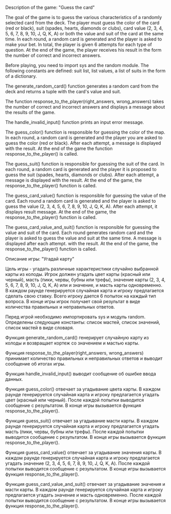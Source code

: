 Description of the game: "Guess the card"

The goal of the game is to guess the various characteristics of a randomly selected card from the deck. The player must
guess the color of the card (red or black), suit (spades, hearts, diamonds or clubs), card value (2, 3, 4, 5, 6, 7, 8, 
9, 10, J, Q, K, A) or both the value and suit of the card at the same time. In each round, a random card is generated 
and the player is asked to make your bet. In total, the player is given 6 attempts for each type of question. At the end
of the game, the player receives his result in the form the number of correct and incorrect answers.

Before playing, you need to import sys and the random module. The following constants are defined: suit list, list 
values, a list of suits in the form of a dictionary.

The generate_random_card() function generates a random card from the deck and returns a tuple with the card's value and 
suit.

The function response_to_the_player(right_answers, wrong_answers) takes the number of correct and incorrect answers and
displays a message about the results of the game.

The handle_invalid_input() function prints an input error message.

The guess_color() function is responsible for guessing the color of the map. In each round, a random card is generated 
and the player you are asked to guess the color (red or black). After each attempt, a message is displayed with the 
result. At the end of the game the function response_to_the_player() is called.

The guess_suit() function is responsible for guessing the suit of the card. In each round, a random card is generated 
and the player it is proposed to guess the suit (spades, hearts, diamonds or clubs). After each attempt, a message is 
displayed with the result. At the end of the game, the response_to_the_player() function is called.

The guess_card_value() function is responsible for guessing the value of the card. Each round a random card is generated
and the player is asked to guess the value (2, 3, 4, 5, 6, 7, 8, 9, 10, J, Q, K, A). After each attempt, it displays
result message. At the end of the game, the response_to_the_player() function is called.

The guess_card_value_and_suit() function is responsible for guessing the value and suit of the card. Each round generates
random card and the player is asked to guess the value and suit at the same time. A message is displayed after each attempt.
with the result. At the end of the game, the response_to_the_player() function is called.




Описание игры: "Угадай карту"

Цель игры - угадать различные характеристики случайно выбранной карты из колоды. Игрок должен угадать цвет карты
(красный или черный), масть (пики, червы, бубны или трефы), значение карты (2, 3, 4, 5, 6, 7, 8, 9, 10, J, Q, K, A)
или и значение, и масть карты одновременно. В каждом раунде генерируется случайная карта и игроку предлагается сделать
свою ставку. Всего игроку дается 6 попыток на каждый тип вопроса. В конце игры игрок получает свой результат в виде
количества правильных и неправильных ответов.

Перед игрой необходимо импортировать sys и модуль random. Определены следующие константы: список мастей, список
значений, список мастей в виде словаря.

Функция generate_random_card() генерирует случайную карту из колоды и возвращает кортеж со значением и мастью карты.

Функция response_to_the_player(right_answers, wrong_answers) принимает количество правильных и неправильных ответов и
выводит сообщение об итогах игры.

Функция handle_invalid_input() выводит сообщение об ошибке ввода данных.

Функция guess_color() отвечает за угадывание цвета карты. В каждом раунде генерируется случайная карта и игроку
предлагается угадать цвет (красный или черный). После каждой попытки выводится сообщение с результатом. В конце игры
вызывается функция response_to_the_player().

Функция guess_suit() отвечает за угадывание масти карты. В каждом раунде генерируется случайная карта и игроку
предлагается угадать масть (пики, червы, бубны или трефы). После каждой попытки выводится сообщение с результатом.
В конце игры вызывается функция response_to_the_player().

Функция guess_card_value() отвечает за угадывание значения карты. В каждом раунде генерируется случайная карта и
игроку предлагается угадать значение (2, 3, 4, 5, 6, 7, 8, 9, 10, J, Q, K, A). После каждой попытки выводится
сообщение с результатом. В конце игры вызывается функция response_to_the_player().

Функция guess_card_value_and_suit() отвечает за угадывание значения и масти карты. В каждом раунде генерируется 
случайная карта и игроку предлагается угадать значение и масть одновременно. После каждой попытки выводится сообщение 
с результатом. В конце игры вызывается функция response_to_the_player().
